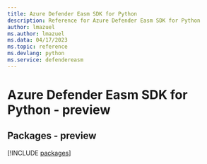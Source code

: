 ```yaml
---
title: Azure Defender Easm SDK for Python
description: Reference for Azure Defender Easm SDK for Python
author: lmazuel
ms.author: lmazuel
ms.data: 04/17/2023
ms.topic: reference
ms.devlang: python
ms.service: defendereasm
---
```

# Azure Defender Easm SDK for Python - preview
## Packages - preview
[!INCLUDE [packages](defender-easm-index.md)]
